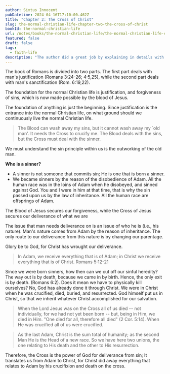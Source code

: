 ```yaml
---
author: Sixtus Innocent
pubDatetime: 2024-04-16T17:10:00.462Z
title: "Chapter 2: The Cross of Christ"
slug: the-normal-christian-life-chapter-two-the-cross-of-christ
bookId: the-normal-christian-life
url: /notes/books/the-normal-christian-life/the-normal-christian-life-chapter-two-the-cross-of-christ
featured: false
draft: false
tags:
  - faith-life
description: "The author did a great job by explaining in details with examples, sin and its remedy with scriptural references."
---
```


The book of Romans is divided into two parts. The first part deals with man's justification (Romans 3:24-26; 4:5,25), while the second part deals with man's sanctification (Rom. 6:19,22).

The foundation for the normal Christian life is justification, and forgiveness of sins, which is now made possible by the blood of Jesus.

The foundation of anything is just the beginning. Since justification is the entrance into the normal Christian life, on what ground should we continuously live the normal Christian life.

> The Blood can wash away my sins, but it cannot wash away my `old man'. It needs the Cross to crucify me. The Blood deals with the sins, but the Cross must deal with the sinner.

We must understand the sin principle within us is the outworking of the old man.

**Who is a sinner?**

- A sinner is not someone that commits sin; He is one that is born a sinner.
- We became sinners by the reason of the disobedience of Adam. All the human race was in the loins of Adam when he disobeyed, and sinned against God. You and I were in him at that time, that is why the sin passed upon us by the law of inheritance. All the human race are offsprings of Adam.

The Blood of Jesus secures our forgiveness, while the Cross of Jesus secures our deliverance of what we are

The issue that man needs deliverance on is an issue of who he is (i.e., his nature). Man's nature comes from Adam by the reason of inheritance. The only route to our deliverance from this nature is by changing our parentage.

Glory be to God, for Christ has wrought our deliverance.

> In Adam, we receive everything that is of Adam; in Christ we receive everything that is of Christ. Romans 5:12-21

Since we were born sinners, how then can we cut off our sinful heredity?
The way out is by death, because we came in by birth. Hence, the only exit is by death. (Romans 6:2). Does it mean we have to physically kill ourselves? No, God has already done it through Christ. We were in Christ when he was crucified, died, buried, and resurrected. God himself put us in Christ, so that we inherit whatever Christ accomplished for our salvation.

> When the Lord Jesus was on the Cross all of us died -- not individually, for we had not yet been born -- but, being in Him, we died in Him. "One died for all, therefore all died" (2 Cor. 5:14). When He was crucified all of us were crucified.

> As the last Adam, Christ is the sum total of humanity; as the second Man He is the Head of a new race. So we have here two unions, the one relating to His death and the other to His resurrection.

Therefore, the Cross is the power of God for deliverance from sin; It translates us from Adam to Christ, for Christ did away everything that relates to Adam by his crucifixion and death on the cross.
